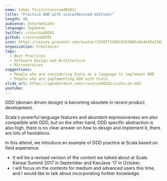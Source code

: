 ```yaml
---
name: Yohei Tsuji(crossroad0201)
title: "Practice DDD with scala(Revised edition)"
length: 90
audience: Intermediate
language: Japanese
twitter: crossroad0201
github: crossroad0201
icon: https://secure.gravatar.com/avatar/223977120819323905c8e4e55a2365ed?s=256
organization: Freelancer
tags:
  - Best Practices
  - Software Design and Architecture
  - Microservices
suggestions:
  - People who are considering Scala as a language to implement DDD
  - People who are implementing DDD with Scala
slide_url: https://speakerdeck.com/crossroad0201/scala-on-ddd
youtube: 
---
```

DDD (domain driven design) is becoming obsolete in recent product development.

Scala's powerful language features and abundant expressiveness are also compatible with DDD, but on the other
hand, DDD specific abstraction is also high, there is no clear answer on how to design and implement it, there
are lots of hesitations.

In this attend, we introduce an example of DDD practice at Scala based on field experience.

* It will be a revised version of the content we talked about at Scala Kansai Summit 2017 in September and
KanJava '17 in October.
* I will focus on the contents for medium and advanced users this time, and I would like to talk about
incorporating further knowledge.
